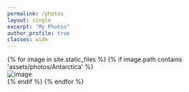 ```yaml
---
permalink: /photos
layout: single
excerpt: "My Photos"
author_profile: true
classes: wide
---
```

<div>
{% for image in site.static_files %}
    {% if image.path contains 'assets/photos/Antarctica' %}
    <div>
        <img src="{{ site.baseurl }}{{ image.path }}" alt="image" />
    </div>
    {% endif %}
{% endfor %}
</div>
